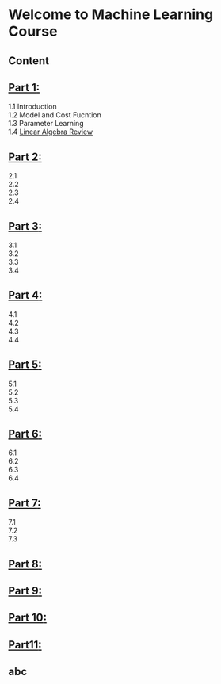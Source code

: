 # Welcome to Machine Learning Course
## Content
## [**Part 1**:](Part1)  
1.1 Introduction  
1.2 Model and Cost Fucntion  
1.3 Parameter Learning  
1.4 [Linear Algebra Review](#abc)  

## [**Part 2**:](Part2)  
2.1  
2.2  
2.3  
2.4 
	
## [**Part 3**:](Part3)  
3.1  
3.2  
3.3  
3.4  
	
## [**Part 4**:](Part4)
4.1  
4.2  
4.3  
4.4  
	
## [**Part 5**:](Part5)  
5.1  
5.2  
5.3  
5.4  
	
## [**Part 6**:](Part6)  
6.1  
6.2  
6.3  
6.4  

## [**Part 7**:](Part7)  
7.1  
7.2  
7.3  

## [**Part 8**:](Part8)  
	
## [**Part 9**:](Part9)  
	
## [**Part 10**:](Part10)  
	
## [**Part11**:](Part11)  

## abc  
	

 




























